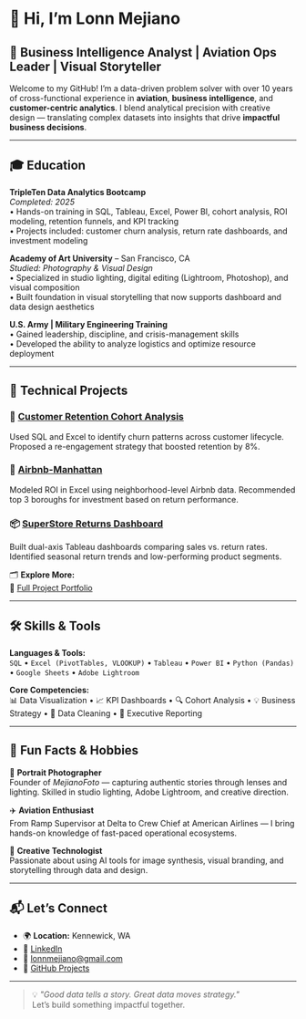 # 👋 Hi, I’m Lonn Mejiano

## 🎯 Business Intelligence Analyst | Aviation Ops Leader | Visual Storyteller

Welcome to my GitHub! I’m a data-driven problem solver with over 10 years of cross-functional experience in **aviation**, **business intelligence**, and **customer-centric analytics**. I blend analytical precision with creative design — translating complex datasets into insights that drive **impactful business decisions**.

---

## 🎓 Education

**TripleTen Data Analytics Bootcamp**  
_Completed: 2025_  
• Hands-on training in SQL, Tableau, Excel, Power BI, cohort analysis, ROI modeling, retention funnels, and KPI tracking  
• Projects included: customer churn analysis, return rate dashboards, and investment modeling

**Academy of Art University** – San Francisco, CA  
_Studied: Photography & Visual Design_  
• Specialized in studio lighting, digital editing (Lightroom, Photoshop), and visual composition  
• Built foundation in visual storytelling that now supports dashboard and data design aesthetics

**U.S. Army | Military Engineering Training**  
• Gained leadership, discipline, and crisis-management skills  
• Developed the ability to analyze logistics and optimize resource deployment

---

## 🚀 Technical Projects

### 🧩 [Customer Retention Cohort Analysis](https://github.com/lonnmejiano/cohort-analysis)
Used SQL and Excel to identify churn patterns across customer lifecycle. Proposed a re-engagement strategy that boosted retention by 8%.

### 🏡 [Airbnb-Manhattan](https://github.com/lonnmejiano/airbnb-manhattanl)
Modeled ROI in Excel using neighborhood-level Airbnb data. Recommended top 3 boroughs for investment based on return performance.

### 📦 [SuperStore Returns Dashboard](https://github.com/lonnmejiano/superstore-dashboard)
Built dual-axis Tableau dashboards comparing sales vs. return rates. Identified seasonal return trends and low-performing product segments.

🗂️ **Explore More:**  
🔗 [Full Project Portfolio](https://github.com/lonnmejiano/lonn-data-portfolio)

---

## 🛠️ Skills & Tools

**Languages & Tools:**  
`SQL` • `Excel (PivotTables, VLOOKUP)` • `Tableau` • `Power BI` • `Python (Pandas)` • `Google Sheets` • `Adobe Lightroom`

**Core Competencies:**  
📊 Data Visualization • 📈 KPI Dashboards • 🔍 Cohort Analysis • 💡 Business Strategy • 🧼 Data Cleaning • 💬 Executive Reporting

---

## 🧠 Fun Facts & Hobbies

📸 **Portrait Photographer**  
Founder of *MejianoFoto* — capturing authentic stories through lenses and lighting. Skilled in studio lighting, Adobe Lightroom, and creative direction.

✈️ **Aviation Enthusiast**  
From Ramp Supervisor at Delta to Crew Chief at American Airlines — I bring hands-on knowledge of fast-paced operational ecosystems.

🎨 **Creative Technologist**  
Passionate about using AI tools for image synthesis, visual branding, and storytelling through data and design.

---

## 📬 Let’s Connect

- 🌍 **Location:** Kennewick, WA  
- 🔗 [LinkedIn](https://www.linkedin.com/in/lonnmejiano)  
- 📧 lonnmejiano@gmail.com  
- 💼 [GitHub Projects](https://github.com/lonnmejiano)

---

> 💡 *"Good data tells a story. Great data moves strategy."*  
Let’s build something impactful together.
